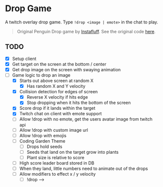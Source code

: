 # Drop Game

A twitch overlay drop game. Type `!drop <image | emote>` in the chat to play.

>Original Penguin Drop game by [Instafluff](https://www.twitch.tv/instafluff). See the original code [here](https://github.com/instafluff/PenguinDrop).

## TODO

* [x] Setup client
* [x] Get target on the screen at the bottom / center
* [x] Get drop image on the screen with swaying animation
* [ ] Game logic to drop an image
  * [x] Starts out above screen at random X
    * [x] Has random X and Y velocity
  * [x] Collision detection for edges of screen
    * [x] Reverse X velocity if hits edge
    * [x] Stop dropping when it hits the bottom of the screen
  * [x] Score drop if it lands within the target
  * [x] Twitch chat on client with emote support
  * [ ] Allow !drop with no emote, get the users avatar image from twitch api
  * [ ] Allow !drop with custom image url
  * [ ] Allow !drop with emojis
  * [ ] Coding Garden Theme
    * [ ] Drops hold seeds
    * [ ] Seeds that land on the target grow into plants
    * [ ] Plant size is relative to score
  * [ ] High score leader board stored in DB
  * [ ] When they land, little numbers need to animate out of the drops
  * [ ] Allow modifiers to effect x / y velocity
      * [ ] !drop -->